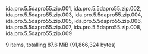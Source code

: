 
ida.pro.5.5dapro55.zip.001, 
ida.pro.5.5dapro55.zip.002, 
ida.pro.5.5dapro55.zip.003, 
ida.pro.5.5dapro55.zip.004, 
ida.pro.5.5dapro55.zip.005, 
ida.pro.5.5dapro55.zip.006, 
ida.pro.5.5dapro55.zip.007, 
ida.pro.5.5dapro55.zip.008, 
ida.pro.5.5dapro55.zip.009

9 items, totalling 87.6 MiB (91,866,324 bytes)

